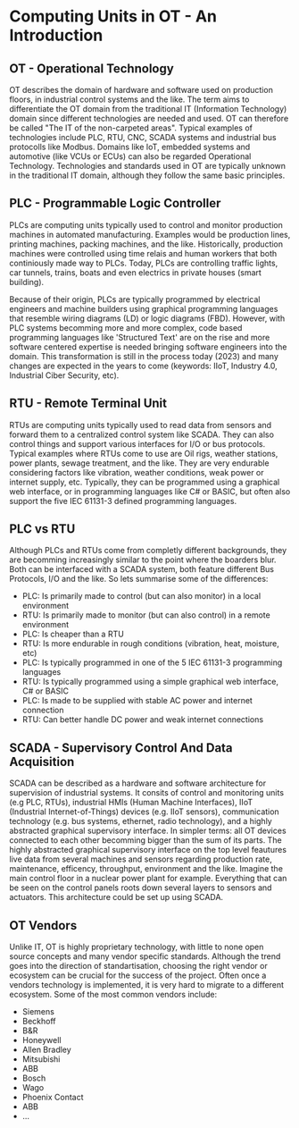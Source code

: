 # Computing Units in OT - An Introduction


## OT - Operational Technology
OT describes the domain of hardware and software used on production floors, in industrial control systems and the like. The term aims to differentiate the OT domain from the traditional IT (Information Technology) domain since different technologies are needed and used. OT can therefore be called "The IT of the non-carpeted areas". Typical examples of technologies include PLC, RTU, CNC, SCADA systems and industrial bus protocolls like Modbus. Domains like IoT, embedded systems and automotive (like VCUs or ECUs) can also be regarded Operational Technology. Technologies and standards used in OT are typically unknown in the traditional IT domain, although they follow the same basic principles.


## PLC - Programmable Logic Controller
PLCs are computing units typically used to control and monitor production machines in automated manufacturing. Examples would be production lines, printing machines, packing machines, and the like. Historically, production machines were controlled using time relais and human workers that both continiously made way to PLCs. Today, PLCs are controlling traffic lights, car tunnels, trains, boats and even electrics in private houses (smart building).

Because of their origin, PLCs are typically programmed by electrical engineers and machine builders using graphical programming languages that resemble wiring diagrams (LD) or logic diagrams (FBD). However, with PLC systems becomming more and more complex, code based programming languages like 'Structured Text' are on the rise and more software centered expertise is needed bringing software engineers into the domain. This transformation is still in the process today (2023) and many changes are expected in the years to come (keywords: IIoT, Industry 4.0, Industrial Ciber Security, etc).


## RTU - Remote Terminal Unit
RTUs are computing units typically used to read data from sensors and forward them to a centralized control system like SCADA. They can also control things and support various interfaces for I/O or bus protocols. Typical examples where RTUs come to use are Oil rigs, weather stations, power plants, sewage treatment, and the like. They are very endurable considering factors like vibration, weather conditions, weak power or internet supply, etc. Typically, they can be programmed using a graphical web interface, or in programming languages like C# or BASIC, but often also support the five IEC 61131-3 defined programming languages.


## PLC vs RTU
Although PLCs and RTUs come from completly different backgrounds, they are becomming increasingly similar to the point where the boarders blur. Both can be interfaced with a SCADA system, both feature different Bus Protocols, I/O and the like. So lets summarise some of the differences:

* PLC: Is primarily made to control (but can also monitor) in a local environment
* RTU: Is primarily made to monitor (but can also control) in a remote environment
* PLC: Is cheaper than a RTU
* RTU: Is more endurable in rough conditions (vibration, heat, moisture, etc)
* PLC: Is typically programmed in one of the 5 IEC 61131-3 programming languages
* RTU: Is typically programmed using a simple graphical web interface, C# or BASIC
* PLC: Is made to be supplied with stable AC power and internet connection
* RTU: Can better handle DC power and weak internet connections


## SCADA - Supervisory Control And Data Acquisition
SCADA can be described as a hardware and software architecture for supervision of industrial systems. It consits of control and monitoring units (e.g PLC, RTUs), industrial HMIs (Human Machine Interfaces), IIoT (Industrial Internet-of-Things) devices (e.g. IIoT sensors), communication technology (e.g. bus systems, ethernet, radio technology), and a highly abstracted graphical supervisory interface. In simpler terms: all OT devices connected to each other becomming bigger than the sum of its parts. The highly abstracted graphical supervisory interface on the top level feautures live data from several machines and sensors regarding production rate, maintenance, efficency, throughput, environment and the like. Imagine the main control floor in a nuclear power plant for example. Everything that can be seen on the control panels roots down several layers to sensors and actuators. This architecture could be set up using SCADA.


## OT Vendors
Unlike IT, OT is highly proprietary technology, with little to none open source concepts and many vendor specific standards. Although the trend goes into the direction of standartisation, choosing the right vendor or ecosystem can be crucial for the success of the project. Often once a vendors technology is implemented, it is very hard to migrate to a different ecosystem. Some of the most common vendors include:

* Siemens
* Beckhoff
* B&R
* Honeywell
* Allen Bradley
* Mitsubishi
* ABB
* Bosch
* Wago
* Phoenix Contact
* ABB
* ...
